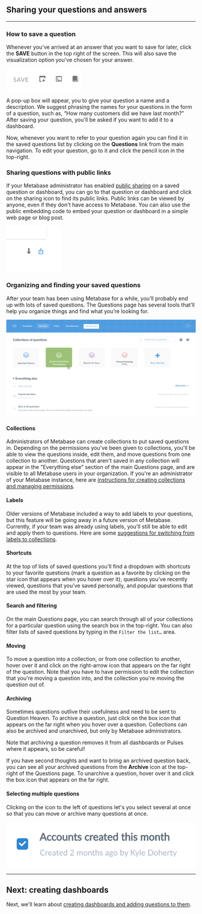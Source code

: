 
## Sharing your questions and answers
---

### How to save a question
Whenever you’ve arrived at an answer that you want to save for later, click the **SAVE** button in the top right of the screen. This will also save the visualization option you’ve chosen for your answer.

![savebutton](images/SaveButton.png)

A pop-up box will appear, you to give your question a name and a description. We suggest phrasing the names for your questions in the form of a question, such as, “How many customers did we have last month?” After saving your question, you'll be asked if you want to add it to a dashboard.

Now, whenever you want to refer to your question again you can find it in the saved questions list by clicking on the **Questions** link from the main navigation. To edit your question, go to it and click the pencil icon in the top-right.

### Sharing questions with public links
If your Metabase administrator has enabled [public sharing](../administration-guide/12-public-links.md) on a saved question or dashboard, you can go to that question or dashboard and click on the sharing icon to find its public links. Public links can be viewed by anyone, even if they don't have access to Metabase. You can also use the public embedding code to embed your question or dashboard in a simple web page or blog post.

![Share icon](images/share-icon.png)

### Organizing and finding your saved questions
After your team has been using Metabase for a while, you’ll probably end up with lots of saved questions. The Questions page has several tools that’ll help you organize things and find what you’re looking for.

![Questions](images/saved-questions.png)

#### Collections
Administrators of Metabase can create collections to put saved questions in. Depending on the permissions you've been given to collections, you'll be able to view the questions inside, edit them, and move questions from one collection to another. Questions that aren't saved in any collection will appear in the "Everything else" section of the main Questions page, and are visible to all Metabase users in your organization. If you're an administrator of your Metabase instance, here are [instructions for creating collections and managing permissions](../administration-guide/06-collections.md).

#### Labels
Older versions of Metabase included a way to add labels to your questions, but this feature will be going away in a future version of Metabase. Currently, if your team was already using labels, you'll still be able to edit and apply them to questions. Here are some [suggestions for switching from labels to collections](../administration-guide/06-collections.md#what-about-labels).

#### Shortcuts
At the top of lists of saved questions you’ll find a dropdown with shortcuts to your favorite questions (mark a question as a favorite by clicking on the star icon that appears when you hover over it), questions you’ve recently viewed, questions that you’ve saved personally, and popular questions that are used the most by your team.

#### Search and filtering
On the main Questions page, you can search through all of your collections for a particular question using the search box in the top-right. You can also filter lists of saved questions by typing in the `Filter the list…` area.

#### Moving
To move a question into a collection, or from one collection to another, hover over it and click on the right-arrow icon that appears on the far right of the question. Note that you have to have permission to edit the collection that you're moving a question into, and the collection you're moving the question out of.

#### Archiving
Sometimes questions outlive their usefulness and need to be sent to Question Heaven. To archive a question, just click on the box icon that appears on the far right when you hover over a question. Collections can also be archived and unarchived, but only by Metabase administrators.

Note that archiving a question removes it from all dashboards or Pulses where it appears, so be careful!

If you have second thoughts and want to bring an archived question back, you can see all your archived questions from the **Archive** icon at the top-right of the Questions page. To unarchive a question, hover over it and click the box icon that appears on the far right.

#### Selecting multiple questions
Clicking on the icon to the left of questions let's you select several at once so that you can move or archive many questions at once.

![Selecting questions](images/question-checkbox.png)

---

## Next: creating dashboards
Next, we'll learn about [creating dashboards and adding questions to them](07-dashboards.md).
